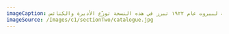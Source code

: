 ```yaml
---
imageCaption: خريطة لبيروت عام ١٩٢٢ تبرز في هذه النسخة توزّع الأديرة والكنائس.
imageSource: /Images/c1/sectionTwo/catalogue.jpg
---
```

